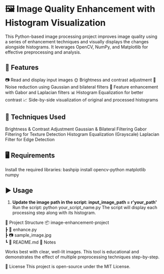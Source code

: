 # 🖼️ Image Quality Enhancement with Histogram Visualization
This Python-based image processing project improves image quality using a series of enhancement techniques and visually displays the changes alongside histograms. It leverages OpenCV, NumPy, and Matplotlib for effective preprocessing and analysis.

## 🚀 Features
📷 Read and display input images
🌞 Brightness and contrast adjustment
🧽 Noise reduction using Gaussian and bilateral filters
🧠 Feature enhancement with Gabor and Laplacian filters
📊 Histogram Equalization for better contrast
📈 Side-by-side visualization of original and processed histograms

## 🧪 Techniques Used
Brightness & Contrast Adjustment
Gaussian & Bilateral Filtering
Gabor Filtering for Texture Detection
Histogram Equalization (Grayscale)
Laplacian Filter for Edge Detection

## 🖥️ Requirements
  Install the required libraries:
  bashpip install opencv-python matplotlib numpy

## ▶️ Usage
1. **Update the image path in the script: input_image_path = r'your_path'**
Run the script: python your_script_name.py
The script will display each processing step along with its histogram.

📁 Project Structure
📦 image-enhancement-project  
 ┣ 📜 enhance.py  
 ┣ 📷 sample_image.jpg  
 ┗ 📄 README.md
📌 Notes

Works best with clear, well-lit images.
This tool is educational and demonstrates the effect of multiple preprocessing techniques step-by-step.

📝 License
This project is open-source under the MIT License.
